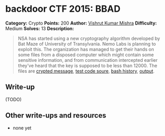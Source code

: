 # backdoor CTF 2015: BBAD

**Category:** Crypto
**Points:** 200
**Author:** [Vishrut Kumar Mishra](https://backdoor.sdslabs.co/users/VishrutKumarMishra)
**Difficulty:** Medium
**Solves:** 13
**Description:** 

> NSA has started using a new cryptography algorithm developed by Bat Maze of University of Transylvania. Nemo Labs is planning to exploit this. The organization has managed to get their hands on some files from a disposed computer which might contain some sensitive information, and from communication intercepted earlier they've heard that the key is supposed to be less than 12000. The files are [crypted message](http://hack.bckdr.in/BBAD/crypted_text.txt), [test code soure](http://hack.bckdr.in/BBAD/test_coede_spurce.txt), [bash history](http://hack.bckdr.in/BBAD/bash_history.txt), [output](http://hack.bckdr.in/BBAD/output.txt).

## Write-up

(TODO)

## Other write-ups and resources

* none yet
